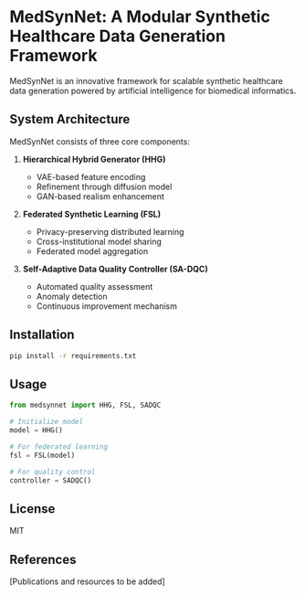 # MedSynNet: A Modular Synthetic Healthcare Data Generation Framework

MedSynNet is an innovative framework for scalable synthetic healthcare data generation powered by artificial intelligence for biomedical informatics.

## System Architecture

MedSynNet consists of three core components:

1. **Hierarchical Hybrid Generator (HHG)**
   - VAE-based feature encoding
   - Refinement through diffusion model
   - GAN-based realism enhancement

2. **Federated Synthetic Learning (FSL)**
   - Privacy-preserving distributed learning
   - Cross-institutional model sharing
   - Federated model aggregation

3. **Self-Adaptive Data Quality Controller (SA-DQC)**
   - Automated quality assessment
   - Anomaly detection
   - Continuous improvement mechanism

## Installation

```bash
pip install -r requirements.txt
```

## Usage

```python
from medsynnet import HHG, FSL, SADQC

# Initialize model
model = HHG()

# For federated learning
fsl = FSL(model)

# For quality control
controller = SADQC()
```

## License

MIT

## References

[Publications and resources to be added]


